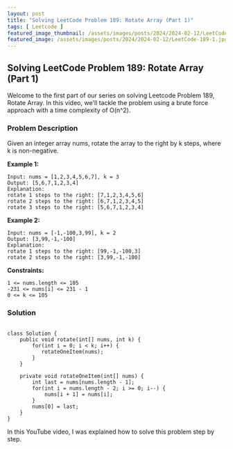 ```yaml
---
layout: post
title: "Solving LeetCode Problem 189: Rotate Array (Part 1)"
tags: [ Leetcode ]
featured_image_thumbnail: /assets/images/posts/2024/2024-02-12/LeetCode-189-1.jpg
featured_image: /assets/images/posts/2024/2024-02-12/LeetCode-189-1.jpg
---
```

## Solving LeetCode Problem 189: Rotate Array (Part 1)
Welcome to the first part of our series on solving Leetcode Problem 189, Rotate Array. In this video, we'll tackle the problem using a brute force approach with a time complexity of O(n^2).

### Problem Description
Given an integer array nums, rotate the array to the right by k steps, where k is non-negative.

**Example 1:**
```
Input: nums = [1,2,3,4,5,6,7], k = 3
Output: [5,6,7,1,2,3,4]
Explanation:
rotate 1 steps to the right: [7,1,2,3,4,5,6]
rotate 2 steps to the right: [6,7,1,2,3,4,5]
rotate 3 steps to the right: [5,6,7,1,2,3,4]
```
**Example 2:**
```
Input: nums = [-1,-100,3,99], k = 2
Output: [3,99,-1,-100]
Explanation: 
rotate 1 steps to the right: [99,-1,-100,3]
rotate 2 steps to the right: [3,99,-1,-100]
```
**Constraints:**
```
1 <= nums.length <= 105
-231 <= nums[i] <= 231 - 1
0 <= k <= 105
```
### Solution
<pre><code class="language-java">
class Solution {
    public void rotate(int[] nums, int k) {
        for(int i = 0; i &lt; k; i++) {
           rotateOneItem(nums); 
        }
    }

    private void rotateOneItem(int[] nums) {
        int last = nums[nums.length - 1];
        for(int i = nums.length - 2; i &gt;= 0; i--) {
            nums[i + 1] = nums[i];
        }
        nums[0] = last;
    }
}
</code></pre>

In this YouTube video, I was explained how to solve this problem step by step.
<div class="youtube" id="6qrb7SL61nA"></div>
